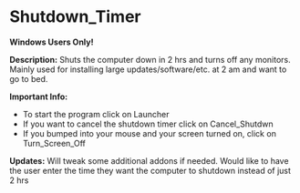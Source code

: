 # Shutdown_Timer
**Windows Users Only!**

**Description:**
Shuts the computer down in 2 hrs and turns off any monitors. Mainly used for installing large updates/software/etc. at 2 am and want to go to bed.

**Important Info:**
- To start the program click on Launcher
- If you want to cancel the shutdown timer click on Cancel_Shutdwn
- If you bumped into your mouse and your screen turned on, click on Turn_Screen_Off

**Updates:**
Will tweak some additional addons if needed. Would like to have the user enter the time they want the computer to shutdown instead of just 2 hrs     
